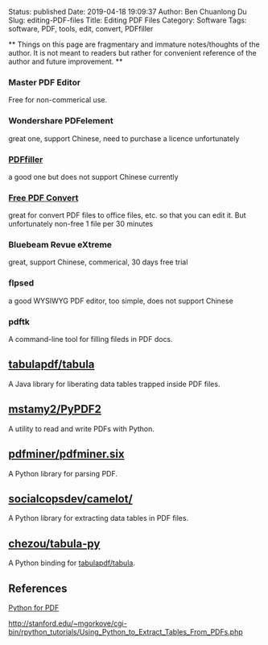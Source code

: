 Status: published
Date: 2019-04-18 19:09:37
Author: Ben Chuanlong Du
Slug: editing-PDF-files
Title: Editing PDF Files
Category: Software
Tags: software, PDF, tools, edit, convert, PDFfiller

**
Things on this page are
fragmentary and immature notes/thoughts of the author.
It is not meant to readers
but rather for convenient reference of the author and future improvement.
**

### Master PDF Editor
Free for non-commerical use. 

### Wondershare PDFelement
great one, support Chinese, need to purchase a licence unfortunately



### [PDFfiller](https://www.pdffiller.com/)

a good one but does not support Chinese currently

### [Free PDF Convert](https://www.freepdfconvert.com/) 
great for convert PDF files to office files, etc. 
so that you can edit it. 
But unfortunately non-free 1 file per 30 minutes

### Bluebeam Revue eXtreme 
great, support Chinese, commerical, 30 days free trial

### flpsed
a good WYSIWYG PDF editor, too simple, does not support Chinese

### pdftk

A command-line tool for filling fileds in PDF docs.

## [tabulapdf/tabula](https://github.com/tabulapdf/tabula)

A Java library for liberating data tables trapped inside PDF files.

## [mstamy2/PyPDF2](https://github.com/mstamy2/PyPDF2)

A utility to read and write PDFs with Python.

## [pdfminer/pdfminer.six](https://github.com/pdfminer/pdfminer.six)

A Python library for parsing PDF.

## [socialcopsdev/camelot/](https://github.com/socialcopsdev/camelot/)

A Python library for extracting data tables in PDF files.

## [chezou/tabula-py](https://github.com/chezou/tabula-py)

A Python binding for [tabulapdf/tabula](https://github.com/tabulapdf/tabula).



## References

[Python for PDF](https://towardsdatascience.com/python-for-pdf-ef0fac2808b0)

http://stanford.edu/~mgorkove/cgi-bin/rpython_tutorials/Using_Python_to_Extract_Tables_From_PDFs.php

